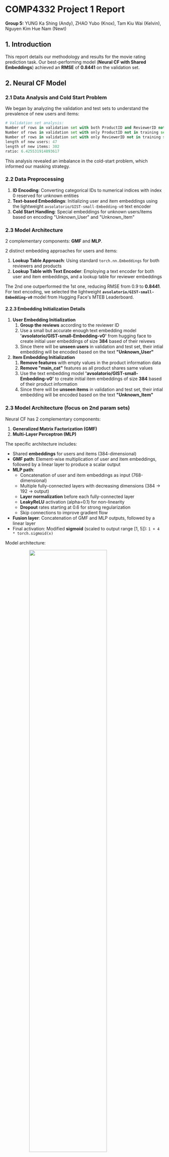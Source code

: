 # COMP4332 Project 1 Report

**Group 5:** YUNG Ka Shing (Andy), ZHAO Yubo (Knox), Tam Kiu Wai (Kelvin), Nguyen Kim Hue Nam (Newt)

## 1. Introduction

This report details our methodology and results for the movie rating prediction task. Our best-performing model (**Neural CF with Shared Embeddings**) achieved an **RMSE** of **0.8441** on the validation set.

## 2. Neural CF Model

### 2.1 Data Analysis and Cold Start Problem

We began by analyzing the validation and test sets to understand the prevalence of new users and items:

```python
# Validation set analysis:
Number of rows in validation set with both ProductID and ReviewerID not in training set: 42
Number of rows in validation set with only ProductID not in training set: 1101
Number of rows in validation set with only ReviewerID not in training set: 359
length of new users: 47
length of new items: 302
ratio: 6.425531914893617
```
This analysis revealed an imbalance in the cold-start problem, which informed our masking strategy.

<!-- Our implementation's core innovation was the effective initialization and learning of **embeddings** to capture user preferences and item characteristics, with a specialized approach for handling unseen entities. -->

### 2.2 Data Preprocessing
1. **ID Encoding**: Converting categorical IDs to numerical indices with index 0 reserved for unknown entities
2. **Text-based Embeddings**: Initializing user and item embeddings using the lightweight `avsolatorio/GIST-small-Embedding-v0` text encoder
3. **Cold Start Handling**: Special embeddings for unknown users/items based on encoding "Unknown_User" and "Unknown_Item"

### 2.3 Model Architecture
2 complementary components: **GMF** and **MLP**.

2 distinct embedding approaches for users and items:
1. **Lookup Table Approach**: Using standard `torch.nn.Embeddings` for both reviewers and products
2. **Lookup Table with Text Encoder**: Employing a text encoder for both user and item embeddings, and a lookup table for reviewer embeddings

The 2nd one outperformed the 1st one, reducing RMSE from 0.9 to **0.8441**. For text encoding, we selected the lightweight **`avsolatorio/GIST-small-Embedding-v0`** model from Hugging Face's MTEB Leaderboard.

#### 2.2.3 Embedding Initialization Details

1. **User Embedding Initialization**
    1. **Group the reviews** according to the reviewer ID
    2. Use a small but accurate enough text embedding model **'avsolatorio/GIST-small-Embedding-v0'** from hugging face to create initial user embeddings of size **384** based of their reivews
    3. Since there will be **unseen users** in validation and test set, their intial embedding will be encoded based on the text **"Unknown_User"**
2. **Item Embedding Initialization**
    1. **Remove features** with empty values in the product information data
    2. **Remove "main_cat"** features as all product shares same values
    3. Use the text embedding model **'avsolatorio/GIST-small-Embedding-v0'** to create initial item embeddings of size **384** based of their product information
    4. Since there will be **unseen items** in validation and test set, their intial embedding will be encoded based on the text **"Unknown_Item"**

### 2.3 Model Architecture (focus on 2nd param sets)

Neural CF has 2 complementary components:

1. **Generalized Matrix Factorization (GMF)**
2. **Multi-Layer Perceptron (MLP)**

The specific architecture includes:
- Shared **embeddings** for users and items (384-dimensional)
- **GMF path**: Element-wise multiplication of user and item embeddings, followed by a linear layer to produce a scalar output
- **MLP path**:
  - Concatenation of user and item embeddings as input (768-dimensional)
  - Multiple fully-connected layers with decreasing dimensions (384 → 192 → output)
  - **Layer normalization** before each fully-connected layer
  - **LeakyReLU** activation (alpha=0.1) for non-linearity
  - **Dropout** rates starting at 0.6 for strong regularization
  - Skip connections to improve gradient flow
- **Fusion layer**: Concatenation of GMF and MLP outputs, followed by a linear layer
- Final activation: Modified **sigmoid** (scaled to output range [1, 5]): `1 + 4 * torch.sigmoid(x)`

Model architecture:

<img src="picture/model_architecture.png" width="70%" height="70%" style="display: block; margin: 0 auto;">

### 2.4 Training Process

Our training strategy incorporated several advanced techniques:

- **Loss function**: MSELoss
- **Optimizer**: **AdamW**
- **Learning rate**: Different learning rates for different parameters - smaller learning rate of 1e-4 for user and item embeddings (as they are generated from pretrained models), and higher learning rate for other parameters
- **Learning rate scheduler**: Three-stage strategy with `warmup_lr_scheduler` for first 5 epochs, fixed rate until 20 epochs, and finally `CosineAnnealingLR` for remaining epochs
- **Masking Input data**: The input user ID and item ID are masked as 0 (i.e., Unknown user or item) with probability 0.05 and 0.3 respectively to mimic unseen users and items in validation and test sets

<!-- [Photo: Learning Rate Schedule] -->

<img src="images/2025-04-04-23-50-22.png" width="70%" height="70%" style="display: block; margin: 0 auto;">

### 2.5 Evaluation Results

Our Neural CF model achieved an **RMSE** of **0.8441** on the validation set at epoch 13. Below is a condensed training log:

```
Epoch 1/50 -- Train RMSE: 1.8807  Val RMSE: 1.8026
Epoch 5/50 -- Train RMSE: 0.8467  Val RMSE: 0.8719
Epoch 11/50 -- Train RMSE: 0.7796  Val RMSE: 0.8586
Epoch 13/50 -- Train RMSE: 0.7249  Val RMSE: 0.8441 ← Best result
```

## 3. Alternative Approaches

### 3.1 Failed Neural CF trial

This time the model architecture remain teh same for Neural CF with GMF, but different architecture for MLP. Also, GMF and MLP use different item and user embeddings.

This approach achieved an Validation RMSE of **1.0292**

For details, please refer to 3rd sets of parameter in the notebook.

<img src="picture/Loss_Curve_NeuralCF_3rd_param.png" width="70%" height="70%" style="display: block; margin: 0 auto;">

### 3.2 Failed Trial on Deep model
For users, we employed **"meta-llama/Meta-Llama-3.1-8B-Instruct-Turbo"** to summarize user preferences, then converted these summaries to **384-dimensional** embeddings using **'all-MiniLM-L6-v2'**. 

For products, we extracted the main category as the last category that is not an HTML artifact and brand from `product.json`. Our architecture combined embeddings for users, items, user features, categories, and brands, processing them through three MLP layers before applying a modified sigmoid activation `1 + 4 * torch.sigmoid(x)`. This approach yielded a validation RMSE of **0.8858** without input masking, which improved to **0.8756** when we implemented masking strategies.

with input masking:

<img src="picture/Loss_Curve_Deep_Model_Input_Mask.png" width="70%" height="70%" style="display: block; margin: 0 auto;">

without input masking:

<img src="picture/Loss_Curve_Deep_Model.png" width="70%" height="70%" style="display: block; margin: 0 auto;">

### 3.3 Failed Wide and Deep Model

We also experimented with a Wide and Deep model approach, which achieved a validation RMSE of **0.878**. This was another alternative approach that didn't outperform our best model.

## 4. Conclusion

| Model | Description | Validation RMSE |
|-------|-------------|----------------|
| Neural CF with Shared Embeddings | Best model with text-initialized embeddings and masking strategy | **0.8441** |
| Neural CF with Separate Embeddings | Modified Neural CF with separate embeddings | **1.0292** |
| Deep Model with LLM | Deep network using LLM features | **0.8756** |
| Wide and Deep Model | Combination of wide linear model and deep neural network | **0.878** |

The best model is **Neural CF with Shared Embeddings**, with an RMSE of **0.8441** on the validation set.
<!-- Our results demonstrate that carefully designed shared embeddings with strategic initialization and training outperform more complex or specialized architectures. The most effective approach combines **representation learning** (shared embeddings), **transfer learning** (text-based initialization), and **data augmentation** (masking strategy). -->